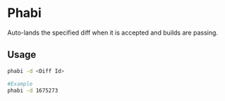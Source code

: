 # Phabi

Auto-lands the specified diff when it is accepted and builds are passing.

## Usage
```bash
phabi -d <Diff Id>

#Example
phabi -d 1675273
```